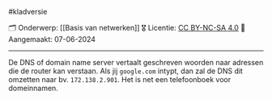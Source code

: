 #kladversie 

🗂️ Onderwerp: [[Basis van netwerken]]
🎖️ Licentie: [CC BY-NC-SA 4.0](https://creativecommons.org/licenses/by-nc-sa/4.0/)
📅 Aangemaakt: 07-06-2024

---
De DNS of domain name server vertaalt geschreven woorden naar adressen die de router kan verstaan. Als jij `google.com` intypt, dan zal de DNS dit omzetten naar bv. `172.138.2.901`. Het is net een telefoonboek voor domeinnamen. 



